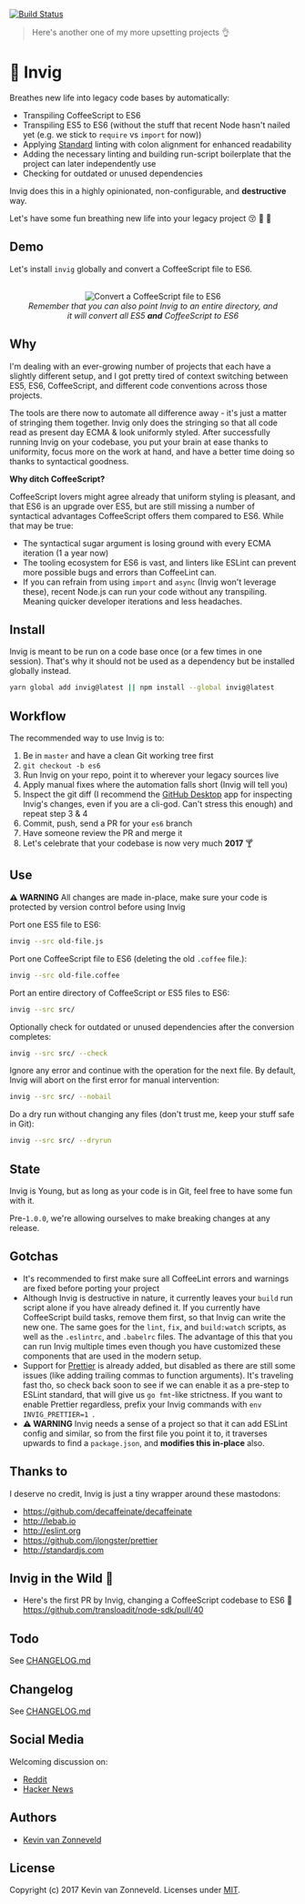[![Build Status](https://travis-ci.org/kvz/invig.svg?branch=master)](https://travis-ci.org/kvz/invig)

> Here's another one of my more upsetting projects 👌

# 🌿 Invig

Breathes new life into legacy code bases by automatically:

 - Transpiling CoffeeScript to ES6
 - Transpiling ES5 to ES6 (without the stuff that recent Node hasn't nailed yet (e.g. we stick to `require` vs `import` for now))
 - Applying [Standard](http://standardjs.com) linting with colon alignment for enhanced readability
 - Adding the necessary linting and building run-script boilerplate that the project can later independently use
 - Checking for outdated or unused dependencies
 
Invig does this in a highly opinionated, non-configurable, and **destructive** way. 

Let's have some fun breathing new life into your legacy project 😚 💨 🌿 

## Demo

Let's install `invig` globally and convert a CoffeeScript file to ES6.

<div align="center">
<br>
<img alt="Convert a CoffeeScript file to ES6" src="https://github.com/kvz/invig/raw/master/scripts/demo1.gif">
<br>
<em>Remember that you can also point Invig to an entire directory, and <br>
it will convert all ES5 <strong>and</strong> CoffeeScript to ES6</em>
<br>
</div>

## Why

I'm dealing with an ever-growing number of projects that each have a slightly different setup, and I got pretty tired of context switching between ES5, ES6, CoffeeScript, and different code conventions across those projects.

The tools are there now to automate all difference away - it's just a matter of stringing them together. Invig only does the stringing so that all code read as present day ECMA & look uniformly styled. After successfully running Invig on your codebase, you put your brain at ease thanks to uniformity, focus more on the work at hand, and have a better time doing so thanks to syntactical goodness.

**Why ditch CoffeeScript?**

CoffeeScript lovers might agree already that uniform styling is pleasant, and that ES6 is an upgrade over ES5, but are still missing a number of syntactical advantages CoffeeScript offers them compared to ES6. While that may be true:

- The syntactical sugar argument is losing ground with every ECMA iteration (1 a year now) 
- The tooling ecosystem for ES6 is vast, and linters like ESLint can prevent more possible bugs and errors than CoffeeLint can. 
- If you can refrain from using `import` and `async` (Invig won't leverage these), recent Node.js can run your code without any transpiling. Meaning quicker developer iterations and less headaches.

## Install

Invig is meant to be run on a code base once (or a few times in one session). That's why it should not be used as a dependency but be installed globally instead.

```bash
yarn global add invig@latest || npm install --global invig@latest
```

## Workflow 

The recommended way to use Invig is to:

1. Be in `master` and have a clean Git working tree first
1. `git checkout -b es6`
2. Run Invig on your repo, point it to wherever your legacy sources live
3. Apply manual fixes where the automation falls short (Invig will tell you)
4. Inspect the git diff (I recommend the [GitHub Desktop](https://desktop.github.com) app for inspecting Invig's changes, even if you are a cli-god. Can't stress this enough) and repeat step 3 & 4
5. Commit, push, send a PR for your `es6` branch
6. Have someone review the PR and merge it
7. Let's celebrate that your codebase is now very much **2017** 🍸

## Use

**⚠️ WARNING** All changes are made in-place, make sure your code is protected by version control before using Invig 

Port one ES5 file to ES6:

```bash
invig --src old-file.js
```

Port one CoffeeScript file to ES6 (deleting the old `.coffee` file.):

```bash
invig --src old-file.coffee
```

Port an entire directory of CoffeeScript or ES5 files to ES6:

```bash
invig --src src/
```

Optionally check for outdated or unused dependencies after the conversion completes:

```bash
invig --src src/ --check
```

Ignore any error and continue with the operation for the next file. By default, Invig will abort on the first error for manual intervention:

```bash
invig --src src/ --nobail
```

Do a dry run without changing any files (don't trust me, keep your stuff safe in Git):

```bash
invig --src src/ --dryrun
```

## State

Invig is Young, but as long as your code is in Git, feel free to have some fun with it.

Pre-`1.0.0`, we're allowing ourselves to make breaking changes at any release.

## Gotchas

- It's recommended to first make sure all CoffeeLint errors and warnings are fixed before porting your project
- Although Invig is destructive in nature, it currently leaves your `build` run script alone if you have already defined it. If you currently have CoffeeScript build tasks, remove them first, so that Invig can write the new one. 
The same goes for the `lint`, `fix`, and `build:watch` scripts, as well as the `.eslintrc`, and `.babelrc` files. The advantage of this that you can run Invig multiple times even though you have customized these components that are used in the modern setup.
- Support for [Prettier](https://github.com/jlongster/prettier) is already added, but disabled as there are still some issues (like adding trailing commas to function arguments). It's traveling fast tho, so check back soon to see if we can enable it as a pre-step to ESLint standard, that will give us `go fmt`-like strictness. If you want to enable Prettier regardless, prefix your Invig commands with `env INVIG_PRETTIER=1 `.
- **⚠️ WARNING** Invig needs a sense of a project so that it can add ESLint config and similar, so from the first file you point it to, it traverses upwards to find a `package.json`, and **modifies this in-place** also.

## Thanks to

I deserve no credit, Invig is just a tiny wrapper around these mastodons:

- <https://github.com/decaffeinate/decaffeinate>
- <http://lebab.io>
- <http://eslint.org>
- <https://github.com/jlongster/prettier>
- <http://standardjs.com>

## Invig in the Wild 🌿

- Here's the first PR by Invig, changing a CoffeeScript codebase to ES6 💚 <https://github.com/transloadit/node-sdk/pull/40>

## Todo

See [CHANGELOG.md](CHANGELOG.md)

## Changelog

See [CHANGELOG.md](CHANGELOG.md)

## Social Media

Welcoming discussion on:

- [Reddit](https://www.reddit.com/r/javascript/comments/5p2swy/invig_automatically_converts_es5_coffeescript/)
- [Hacker News](https://news.ycombinator.com/item?id=13442421)

## Authors

- [Kevin van Zonneveld](https://transloadit.com/about/#kevin)

## License

Copyright (c) 2017 Kevin van Zonneveld. Licenses under [MIT](LICENSE).
